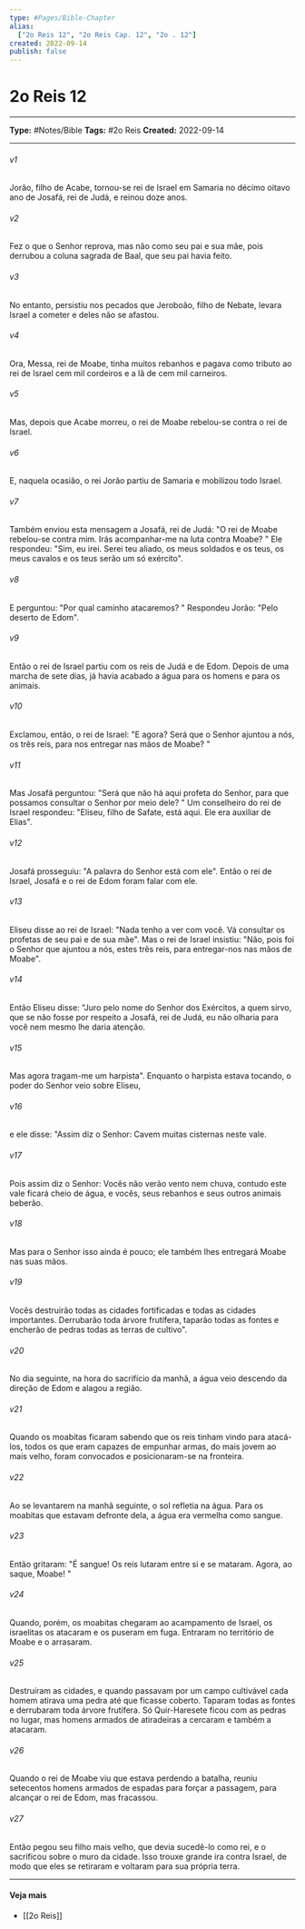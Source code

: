 ```yaml
---
type: #Pages/Bible-Chapter
alias:
  ["2o Reis 12", "2o Reis Cap. 12", "2o . 12"]
created: 2022-09-14
publish: false
---
```


# 2o Reis 12

---

**Type:** #Notes/Bible
**Tags:** #2o Reis
**Created:** 2022-09-14

---

###### v1
Jorão, filho de Acabe, tornou-se rei de Israel em Samaria no décimo oitavo ano de Josafá, rei de Judá, e reinou doze anos.
###### v2
Fez o que o Senhor reprova, mas não como seu pai e sua mãe, pois derrubou a coluna sagrada de Baal, que seu pai havia feito.
###### v3
No entanto, persistiu nos pecados que Jeroboão, filho de Nebate, levara Israel a cometer e deles não se afastou.
###### v4
Ora, Messa, rei de Moabe, tinha muitos rebanhos e pagava como tributo ao rei de Israel cem mil cordeiros e a lã de cem mil carneiros.
###### v5
Mas, depois que Acabe morreu, o rei de Moabe rebelou-se contra o rei de Israel.
###### v6
E, naquela ocasião, o rei Jorão partiu de Samaria e mobilizou todo Israel.
###### v7
Também enviou esta mensagem a Josafá, rei de Judá: "O rei de Moabe rebelou-se contra mim. Irás acompanhar-me na luta contra Moabe? " Ele respondeu: "Sim, eu irei. Serei teu aliado, os meus soldados e os teus, os meus cavalos e os teus serão um só exército".
###### v8
E perguntou: "Por qual caminho atacaremos? " Respondeu Jorão: "Pelo deserto de Edom".
###### v9
Então o rei de Israel partiu com os reis de Judá e de Edom. Depois de uma marcha de sete dias, já havia acabado a água para os homens e para os animais.
###### v10
Exclamou, então, o rei de Israel: "E agora? Será que o Senhor ajuntou a nós, os três reis, para nos entregar nas mãos de Moabe? "
###### v11
Mas Josafá perguntou: "Será que não há aqui profeta do Senhor, para que possamos consultar o Senhor por meio dele? " Um conselheiro do rei de Israel respondeu: "Eliseu, filho de Safate, está aqui. Ele era auxiliar de Elias".
###### v12
Josafá prosseguiu: "A palavra do Senhor está com ele". Então o rei de Israel, Josafá e o rei de Edom foram falar com ele.
###### v13
Eliseu disse ao rei de Israel: "Nada tenho a ver com você. Vá consultar os profetas de seu pai e de sua mãe". Mas o rei de Israel insistiu: "Não, pois foi o Senhor que ajuntou a nós, estes três reis, para entregar-nos nas mãos de Moabe".
###### v14
Então Eliseu disse: "Juro pelo nome do Senhor dos Exércitos, a quem sirvo, que se não fosse por respeito a Josafá, rei de Judá, eu não olharia para você nem mesmo lhe daria atenção.
###### v15
Mas agora tragam-me um harpista". Enquanto o harpista estava tocando, o poder do Senhor veio sobre Eliseu,
###### v16
e ele disse: "Assim diz o Senhor: Cavem muitas cisternas neste vale.
###### v17
Pois assim diz o Senhor: Vocês não verão vento nem chuva, contudo este vale ficará cheio de água, e vocês, seus rebanhos e seus outros animais beberão.
###### v18
Mas para o Senhor isso ainda é pouco; ele também lhes entregará Moabe nas suas mãos.
###### v19
Vocês destruirão todas as cidades fortificadas e todas as cidades importantes. Derrubarão toda árvore frutífera, taparão todas as fontes e encherão de pedras todas as terras de cultivo".
###### v20
No dia seguinte, na hora do sacrifício da manhã, a água veio descendo da direção de Edom e alagou a região.
###### v21
Quando os moabitas ficaram sabendo que os reis tinham vindo para atacá-los, todos os que eram capazes de empunhar armas, do mais jovem ao mais velho, foram convocados e posicionaram-se na fronteira.
###### v22
Ao se levantarem na manhã seguinte, o sol refletia na água. Para os moabitas que estavam defronte dela, a água era vermelha como sangue.
###### v23
Então gritaram: "É sangue! Os reis lutaram entre si e se mataram. Agora, ao saque, Moabe! "
###### v24
Quando, porém, os moabitas chegaram ao acampamento de Israel, os israelitas os atacaram e os puseram em fuga. Entraram no território de Moabe e o arrasaram.
###### v25
Destruíram as cidades, e quando passavam por um campo cultivável cada homem atirava uma pedra até que ficasse coberto. Taparam todas as fontes e derrubaram toda árvore frutífera. Só Quir-Haresete ficou com as pedras no lugar, mas homens armados de atiradeiras a cercaram e também a atacaram.
###### v26
Quando o rei de Moabe viu que estava perdendo a batalha, reuniu setecentos homens armados de espadas para forçar a passagem, para alcançar o rei de Edom, mas fracassou.
###### v27
Então pegou seu filho mais velho, que devia sucedê-lo como rei, e o sacrificou sobre o muro da cidade. Isso trouxe grande ira contra Israel, de modo que eles se retiraram e voltaram para sua própria terra.


---

#### Veja mais

- [[2o Reis]]
